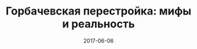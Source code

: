 ---
layout: post
title: "Горбачевская перестройка: мифы и реальность"
date: 2017-06-06
file: 2017-06-06-sadovsky.md
excerpt: "Гость программы — Якуб Садовский"
summary: "Гость программы — Якуб Садовский, культуролог, семиотик культуры, доктор исторических наук, сотрудник Института восточнославянской филологии Ягеллонского университета и Института истории Папского университета Иоанна Павла II в Кракове."
duration: "01:00:57"
length: "34649013"
explicit: "no"
block: "no"
---